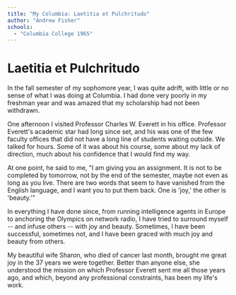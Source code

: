 ```yaml
---
title: "My Columbia: Laetitia et Pulchritudo"
author: "Andrew Fisher"
schools:
  - "Columbia College 1965"
---
```


# Laetitia et Pulchritudo

In the fall semester of my sophomore year, I was quite adrift, with little or no sense of what I was doing at Columbia.  I had done very poorly in my freshman year and was amazed that my scholarship had not been withdrawn.

One afternoon I visited Professor Charles W. Everett in his office.  Professor Everett's academic star had long since set, and his was one of the few faculty offices that did not have a long line of students waiting outside.  We talked for hours.  Some of it was about his course, some about my lack of direction, much about his confidence that I would find my way.

At one point, he said to me, "I am giving you an assignment.  It is not to be completed by tomorrow, not by the end of the semester, maybe not even as long as you live.  There are two words that seem to have vanished from the English language, and I want you to put them back.  One is 'joy,' the other is 'beauty.'"

In everything I have done since, from running intelligence agents in Europe to anchoring the Olympics on network radio, I have tried to surround myself -- and infuse others -- with joy and beauty.  Sometimes, I have been successful, sometimes not, and I have been graced with much joy and beauty from others.

My beautiful wife Sharon, who died of cancer last month, brought me great joy in the 37 years we were together.   Better than anyone else, she understood the mission on which Professor Everett sent me all those years ago, and which, beyond any professional constraints, has been my life's work.
